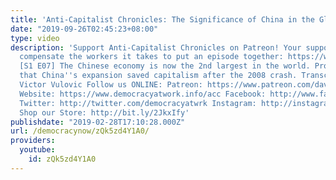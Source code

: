 ```yaml
---
title: 'Anti-Capitalist Chronicles: The Significance of China in the Global Economy'
date: "2019-09-26T02:45:23+08:00"
type: video
description: 'Support Anti-Capitalist Chronicles on Patreon! Your support helps us
  compensate the workers it takes to put an episode together: https://www.patreon.com/davidharveyacc
  [S1 E07] The Chinese economy is now the 2nd largest in the world. Prof. Harvey argues
  that China''s expansion saved capitalism after the 2008 crash. Transcription by:
  Victor Vulovic Follow us ONLINE: Patreon: https://www.patreon.com/davidharveyacc
  Website: https://www.democracyatwork.info/acc Facebook: http://www.facebook.com/DemocracyatWrk
  Twitter: http://twitter.com/democracyatwrk Instagram: http://instagram.com/democracyatwrk
  Shop our Store: http://bit.ly/2JkxIfy'
publishdate: "2019-02-28T17:10:28.000Z"
url: /democracynow/zQk5zd4Y1A0/
providers:
  youtube:
    id: zQk5zd4Y1A0
---
```

